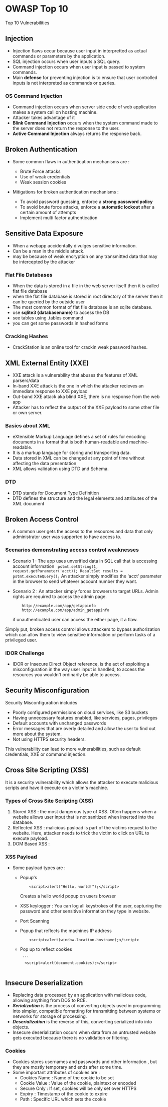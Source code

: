 # OWASP Top 10

Top 10 Vulnerabilities 

## Injection

- Injection flaws occur because user input in interpretted as actual commands or parameters by the application.
- SQL injection occurs when user inputs a SQL query.
- Command injection occurs when user input is passed to system commands.
- Main **defense** for preventing injection is to ensure that user controlled inputs is not interpreted as commands or queries.

### OS Command Injection

- Command injection occurs when server side code of web application makes a system call on hosting machine. 
- Attacker takes advantage of it 
- **Blink Command Injection** occurs when the system command made to the server does not return  the response to the user.
- **Active Command Injection** always returns the response back.

## Broken Authentication

- Some common flaws in authentication mechanisms are :
    - Brute Force attacks
    - Use of weak credentials
    - Weak session cookies

- Mitigations for broken authentication mechanisms :
    - To avoid password guessing, enforce a **strong password policy**
    - To avoid brute force attacks, enforce a **automatic lockout** after a certain amount of attempts
    - Implement multi factor authentication

## Sensitive Data Exposure 

- When a webapp accidentally divulges sensitive information.
- Can be a man in the middle attack.
- may be because of weak encryption on any transmitted data that may be intercepted by the attacker

### Flat File Databases

- When the data is stored in a file in the web server itself then it is called flat file database
- when the flat file database is stored in root directory of the server then it can be queried by the outside user
- The most common format of flat file database is an sqlite database.
- use **sqlite3 {databasename}** to access the DB
- see tables using .tables command
- you can get some passwords in hashed forms

### Cracking Hashes

- CrackStation is an online tool for crackin weak password hashes.

## XML External Entity (XXE)

- XXE attack is a vulnerability that abuses the features of XML parsers/data
- In-band XXE attack is the one in which the attacker recieves an immediate response to XXE payload
- Out-band XXE attack aka blind XXE, there is no response from the web app
- Attacker has to reflect the output of the XXE payload to some other file or own server.

### Basics about XML

- eXtensible Markup Language defines a set of rules for encoding documents in a format that is both human-readable and machine-readable.
- It is a markup language for storing and transporting data.
- Data stored in XML can be changed at any point of time without affecting the data presentation
- XML allows validation using DTD and Schema. 

### DTD

- DTD stands for Document Type Definition
- DTD defines the structure and the legal elements and attributes of the XML document

## Broken Access Control

- A common user gets the access to the resources and data that only administrator user was supported to have access to.

### Scenarios demonstrating access control weaknesses 

- Scenario 1 : The app uses unverified data in SQL call that is accessing account information
        ``` 
            pstmt.setString(1, request.getParameter('acct));
            ResultSet results = pstmt.executeQuery();
        ```
    An attacker simply modifies the 'acct' parameter in the browser to send whatever account number they want. 

-  Scenario 2 : An attacker simply forces browsers to target URLs. Admin rights are required to access the admin page.

    ```
        http://example.com/app/getappinfo
        http://example.com/app/admin_getappinfo
    ```

    if unauthenticated user can access the either page, it a flaw.

Simply put, broken access control allows attackers to bypass authorization which can allow them to view sensitive information or perform tasks of a privileged user.

### IDOR Challenge

- IDOR or Insecure Direct Object reference, is the act of exploiting  a misconfiguration in the way user input is handled, to access the resources you wouldn't ordinarily be able to access.


## Security Misconfiguration

Security Misconfiguration includes

- Poorly configured permissions on cloud services, like S3 buckets
- Having unnecessary features enabled, like services, pages, privileges
- Default accounts with unchanged passwords
- Error messages that are overly detailed and allow the user to find out more about the system.
- Not using HTTPS security headers.

This vulnerability can lead to more vulnerabilities, such as default credentials, XXE or command injection.

## Cross Site Scripting (XSS)

It is a security vulnerability which allows the attacker to execute malicious scripts and have it execute on a victim's machine.

### Types of Cross Site Scripting (XSS)

1. Stored XSS : the most dangerous type of XSS. Often happens when a website allows user input that is not sanitized when inserted into the database.
2. Reflected XSS : malicious payload is part of the victims request to the website. Here, attacker needs to trick the victim to click on URL to execute payload.
3. DOM Based XSS : 

### XSS Payload 

- Some payload types are :
    - Popup's
        ```
            <script>alert("Hello, world!");</script>
        ```
        Creates a hello world popup on users browser

    - XSS keylogger : You can log all keystrokes of the user, capturing the password and other sensitive information they type in website.
    
    - Port Scanning 

    - Popup that reflects the machines IP address
        ```
            <script>alert(window.location.hostname);</script>
        ```

    - Pop up to reflect cookies 
     
           ```
            <script>alert(document.cookies);</script>
        ```

## Insecure Deserialization

- Replacing data processed by an application with malicious code, allowing anything from DOS to RCE.
-  ***Serialization*** is the process of converting objects used in programming into simpler, compatible formatting for transmitting between systems or networks for storage of processing.
- ***Deserialization*** is the reverse of this, converting serialized info into objects.
- Insecure deserialization occurs when data from an untrusted website gets executed because there is no validation or filtering.

### Cookies

- Cookies stores usernames and passwords and other information , but they are mostly temporary and ends after some time. 
- Some important attributes of cookies are :
    - Cookies Name : Name of the cookie to be set
    - Cookie Value : Value of the cookie, plaintext or encoded
    - Secure Only : If set, cookies will be only set over HTTPS
    - Expiry : Timestamp of the cookie to expire
    - Path : Specific URL which sets the cookie